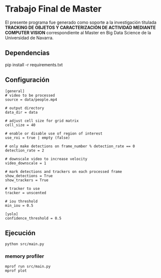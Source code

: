 # Trabajo Final de Master
El presente programa fue generado como soporte a la investigación titulada **TRACKING DE OBJETOS Y CARACTERIZACIÓN DE ACTIVIDAD MEDIANTE COMPUTER VISION** correspondiente al Master en Big Data Science de la Universidad de Navarra.

## Dependencias

pip install -r requirements.txt

## Configuración
```
[general]
# video to be processed
source = data/people.mp4

# output directory
data_dir = data

# adjust cell size for grid matrix
cell_size = 40

# enable or disable use of region of interest
use_roi = true | empty (false)

# only make detections on frame_number % detection_rate == 0
detection_rate = 2

# downscale video to increase velocity
video_downscale = 1

# mark detections and trackers on each processed frame
show_detections = True
show_trackers = True

# tracker to use
tracker = unscented

# iou threshold
min_iou = 0.5

[yolo]
confidence_threshold = 0.5
```

## Ejecución
```
python src/main.py
```

### memory profiler
```
mprof run src/main.py
mprof plot
````
